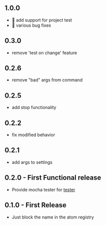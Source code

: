 ## 1.0.0
* :gift: add support for project test
* :bug: various bug fixes

## 0.3.0
* remove 'test on change' feature

## 0.2.6
* remove "bad" args from command

## 0.2.5
* add stop functionality

## 0.2.2
* fix modified behavior

## 0.2.1
* add args to settings

## 0.2.0 - First Functional release
* Provide mocha tester for [tester](https://github.com/yacut/tester)

## 0.1.0 - First Release
* Just block the name in the atom registry
